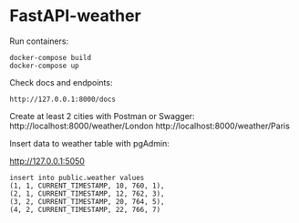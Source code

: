 # FastAPI-weather

Run containers:

    docker-compose build
    docker-compose up

Check docs and endpoints:

    http://127.0.0.1:8000/docs

Create at least 2 cities with Postman or Swagger:
    http://localhost:8000/weather/London
    http://localhost:8000/weather/Paris
    

Insert data to weather table with pgAdmin:

   http://127.0.0.1:5050

    insert into public.weather values 
    (1, 1, CURRENT_TIMESTAMP, 10, 760, 1),
    (2, 1, CURRENT_TIMESTAMP, 12, 762, 3),
    (3, 2, CURRENT_TIMESTAMP, 20, 764, 5),
    (4, 2, CURRENT_TIMESTAMP, 22, 766, 7)